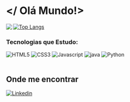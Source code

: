 # </ Olá Mundo!>

<div>

<img rigth="100cm" align="left" src= "https://github-readme-stats.vercel.app/api?username=PriscilaRodriguess&theme=radical&show_icons=true"/>
  
</div>

[![Top Langs](https://github-readme-stats.vercel.app/api/top-langs/?username=PriscilaRodriguess&layout=compact&theme=radical)](https://github.com/PriscilarRodriguess/github-readme-stats)
<div>

<h3>Tecnologias que Estudo:</h3>

<img alt="HTML5"  src="https://img.shields.io/badge/HTML5-E34F26?style=for-the-badge&logo=html5&logoColor=white"/>
<img alt="CSS3"  src="https://img.shields.io/badge/CSS3-1572B6?style=for-the-badge&logo=css3&logoColor=white"/>
<img alt="Javascript"  src="https://img.shields.io/badge/JavaScript-F7DF1E?style=for-the-badge&logo=javascript&logoColor=black"/>
<img alt="java" src="https://img.shields.io/badge/Java-ED8B00?style=for-the-badge&logo=java&logoColor=white"/>
<img alt="Python"  src="https://img.shields.io/badge/Python-14354C?style=for-the-badge&logo=python&logoColor=white"/>


</div><br/>

## Onde me encontrar

[![Linkedin](https://img.shields.io/badge/LinkedIn-0077B5?style=for-the-badge&logo=linkedin&logoColor=white)](https://www.linkedin.com/in/priscila-rodrigues-abb967221/)


